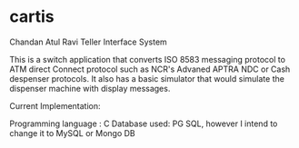 cartis
======

Chandan Atul Ravi Teller Interface System

This is a switch application that converts ISO 8583 messaging protocol to ATM direct Connect protocol such as NCR's Advaned APTRA NDC or Cash despenser protocols. It also has a basic simulator that would simulate the dispenser machine with display messages.

Current Implementation:

Programming language : C
Database used: PG SQL, however I intend to change it to MySQL or Mongo DB

